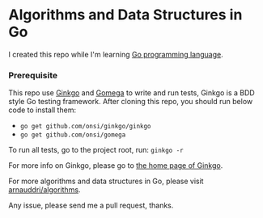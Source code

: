 # Algorithms and Data Structures in Go

I created this repo while I'm learning [Go programming language](http://golang.org/).

### Prerequisite
This repo use [Ginkgo](http://onsi.github.io/ginkgo/) and [Gomega](http://onsi.github.io/gomega/) to write and run tests, Ginkgo is a BDD style Go testing framework. After cloning this repo, you should run below code to install them:
* `go get github.com/onsi/ginkgo/ginkgo`
* `go get github.com/onsi/gomega`

To run all tests, go to the project root, run:
`ginkgo -r`

For more info on Ginkgo, please go to [the home page of Ginkgo](http://onsi.github.io/ginkgo/).

For more algorithms and data structures in Go, please visit [arnauddri/algorithms](https://github.com/arnauddri/algorithms).

Any issue, please send me a pull request, thanks.
